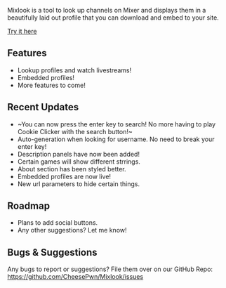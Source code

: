 Mixlook is a tool to look up channels on Mixer and displays them in a beautifully laid out profile that you can download and embed to your site.

[Try it here](https://mixlook.ml)

## Features
- Lookup profiles and watch livestreams!
- Embedded profiles!
- More features to come!

## Recent Updates
- ~You can now press the enter key to search! No more having to play Cookie Clicker with the search button!~
- Auto-generation when looking for username. No need to break your enter key!
- Description panels have now been added!
- Certain games will show different strrings.
- About section has been styled better.
- Embedded profiles are now live!
- New url parameters to hide certain things.

## Roadmap
- Plans to add social buttons.
- Any other suggestions? Let me know!

## Bugs & Suggestions

Any bugs to report or suggestions? File them over on our GitHub Repo: 
https://github.com/CheesePwn/Mixlook/issues

